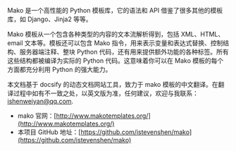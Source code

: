 Mako 是一个高性能的 Python 模板库，它的语法和 API 借鉴了很多其他的模板库，如 Django、Jinja2 等等。

Mako 模板从一个包含各种类型的内容的文本流解析得到，包括 XML、HTML、email 文本等。模板还可以包含 Mako 指令，用来表示变量和表达式替换、控制结构、服务器端注释、整块 Python 代码，还有用来提供额外功能的各种标签。所有这些结构都被编译为实际的 Python 代码。这意味着你可以在 Mako 模板的每个方面都充分利用 Python 的强大能力。

本文档基于 docsify 的动态文档网站工具，致力于 mako 模板的中文翻译。在翻译过程中如有不一致之处，以英文版为准，任何建议，欢迎与我联系：ishenweiyan@qq.com.

- mako 官网：[http://www.makotemplates.org/](http://www.makotemplates.org/)
- 本项目 GitHub 地址：[https://github.com/istevenshen/mako](https://github.com/istevenshen/mako)
